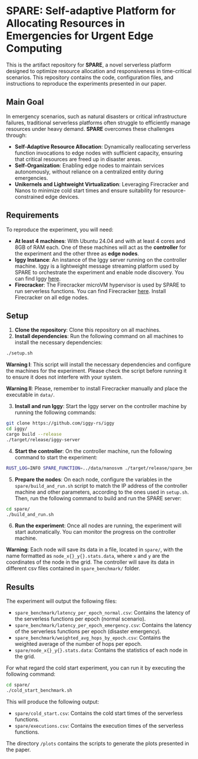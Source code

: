 # SPARE: Self-adaptive Platform for Allocating Resources in Emergencies for Urgent Edge Computing
This is the artifact repository for **SPARE**, a novel serverless platform designed to optimize resource allocation and responsiveness in time-critical scenarios.
This repository contains the code, configuration files, and instructions to reproduce the experiments presented in our paper.

## Main Goal
In emergency scenarios, such as natural disasters or critical infrastructure failures, traditional serverless platforms often struggle to efficiently manage resources under heavy demand. **SPARE** overcomes these challenges through:

- **Self-Adaptive Resource Allocation**: Dynamically reallocating serverless function invocations to edge nodes with sufficient capacity, ensuring that critical resources are freed up in disaster areas.
- **Self-Organization**: Enabling edge nodes to maintain services autonomously, without reliance on a centralized entity during emergencies.
- **Unikernels and Lightweight Virtualization**: Leveraging Firecracker and Nanos to minimize cold start times and ensure suitability for resource-constrained edge devices.

## Requirements
To reproduce the experiment, you will need:
- **At least 4 machines**: With Ubuntu 24.04 and with at least 4 cores and 8GB of RAM each. One of these machines will act as the **controller** for the experiment and the other three as **edge nodes**.
- **Iggy Instance**: An instance of the Iggy server running on the controller machine. Iggy is a lightweight message streaming platform used by SPARE to orchestrate the experiment and enable node discovery. You can find Iggy [here](https://iggy.rs "here").
- **Firecracker**: The Firecracker microVM hypervisor is used by SPARE to run serverless functions. You can find Firecracker [here](https://firecracker-microvm.github.io/ "here"). Install Firecracker on all edge nodes.

## Setup
1. **Clone the repository**: Clone this repository on all machines.
2. **Install dependencies**: Run the following command on all machines to install the necessary dependencies:
```bash
./setup.sh
```
**Warning I**: This script will install the necessary dependencies and configure the machines for the experiment. Please check the script before running it to ensure it does not interfere with your system. 

**Warning II**: Please, remember to install Firecracker manually and place the executable in `data/`.

3. **Install and run Iggy**: Start the Iggy server on the controller machine by running the following commands:
```bash
git clone https://github.com/iggy-rs/iggy
cd iggy/
cargo build --release
./target/release/iggy-server
```
4. **Start the controller**: On the controller machine, run the following command to start the experiment:
```bash
RUST_LOG=INFO SPARE_FUNCTION=../data/nanosvm ./target/release/spare_benchmark -b [IGGY_ADDRESS] -n [NUMBER_OF_NODES] -i [EPOCHS (i.e., 50)] -x 100 -y 150 [DIMENSION OF THE GRID]
```
5. **Prepare the nodes**: On each node, configure the variables in the `spare/build_and_run.sh` script to match the IP address of the controller machine and other parameters, according to the ones used in `setup.sh`. Then, run the following command to build and run the SPARE server:
```bash
cd spare/
./build_and_run.sh
```
6. **Run the experiment**: Once all nodes are running, the experiment will start automatically. You can monitor the progress on the controller machine.

**Warning**: Each node will save its data in a file, located in `spare/`, with the name formatted as `node_x{}_y{}.stats.data`, where `x` and `y` are the coordinates of the node in the grid. The controller will save its data in different csv files contained in `spare_benchmark/` folder.

## Results
The experiment will output the following files:
- `spare_benchmark/latency_per_epoch_normal.csv`: Contains the latency of the serverless functions per epoch (normal scenario).
- `spare_benchmark/latency_per_epoch_emergency.csv`: Contains the latency of the serverless functions per epoch (disaster emergency).
- `spare_benchmark/weighted_avg_hops_by_epoch.csv`: Contains the weighted average of the number of hops per epoch.
- `spare/node_x{}_y{}.stats.data`: Contains the statistics of each node in the grid.

For what regard the cold start experiment, you can run it by executing the following command:
```bash
cd spare/
./cold_start_benchmark.sh 
```
This will produce the following output:
- `spare/cold_start.csv`: Contains the cold start times of the serverless functions.
- `spare/executions.csv`: Contains the execution times of the serverless functions.

The directory `/plots` contains the scripts to generate the plots presented in the paper.